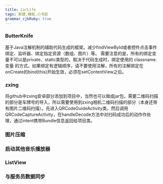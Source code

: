 ```yaml
---
title: CarLife
tags: 新建,模板,小书匠
grammar_cjkRuby: true
---
```


### ButterKnife
基于Java注解机制的辅助代码生成的框架。减少findViewById或者控件点击事件绑定、监听器、绑定指定资源（数组、图片）等。
需要注意的是，所有的绑定变量不可以是private、static类型的，取决于代码生成时，绑定使用的 classname.变量 的方式。如果绑定有逻辑顺序，请不要使用注解，所有的注解绑定在onCreate的bind(this)开始生效，必须在setContentView之后。
### zxing
将github中zxing安卓部分添加到项目中，当然也可以做成jar包，需要二维码扫描的部分是车牌号的导入，所以需要使用到zxing相机二维码扫描的部分（本身还带有图片二维码扫描）。先进入QRCodeGuideActivity类，然后调用QRCodeCaptureActivity，在handleDecode方法中对扫码成功后的动作作处理，通过intent携带Bundle信息返回给项目类。
### 图片压缩
### 启动其他音乐播放器
### ListView
### 与服务员数据同步